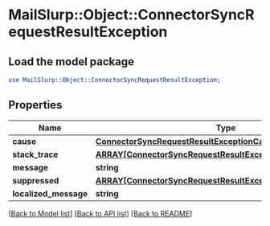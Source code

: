 # MailSlurp::Object::ConnectorSyncRequestResultException

## Load the model package
```perl
use MailSlurp::Object::ConnectorSyncRequestResultException;
```

## Properties
Name | Type | Description | Notes
------------ | ------------- | ------------- | -------------
**cause** | [**ConnectorSyncRequestResultExceptionCause**](ConnectorSyncRequestResultExceptionCause) |  | [optional] 
**stack_trace** | [**ARRAY[ConnectorSyncRequestResultExceptionCauseStackTrace]**](ConnectorSyncRequestResultExceptionCauseStackTrace) |  | [optional] 
**message** | **string** |  | [optional] 
**suppressed** | [**ARRAY[ConnectorSyncRequestResultExceptionCause]**](ConnectorSyncRequestResultExceptionCause) |  | [optional] 
**localized_message** | **string** |  | [optional] 

[[Back to Model list]](../README#documentation-for-models) [[Back to API list]](../README#documentation-for-api-endpoints) [[Back to README]](../README)


